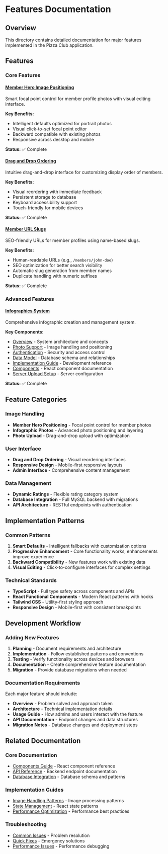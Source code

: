 # Features Documentation

## Overview

This directory contains detailed documentation for major features implemented in the Pizza Club application.

## Features

### Core Features

#### [Member Hero Image Positioning](./member-hero-positioning.md)
Smart focal point control for member profile photos with visual editing interface.

**Key Benefits:**
- Intelligent defaults optimized for portrait photos
- Visual click-to-set focal point editor
- Backward compatible with existing photos
- Responsive across desktop and mobile

**Status:** ✅ Complete

#### [Drag and Drop Ordering](./drag-and-drop-ordering.md)
Intuitive drag-and-drop interface for customizing display order of members.

**Key Benefits:**
- Visual reordering with immediate feedback
- Persistent storage to database
- Keyboard accessibility support
- Touch-friendly for mobile devices

**Status:** ✅ Complete

#### [Member URL Slugs](./member-url-slugs.md)
SEO-friendly URLs for member profiles using name-based slugs.

**Key Benefits:**
- Human-readable URLs (e.g., `/members/john-doe`)
- SEO optimization for better search visibility
- Automatic slug generation from member names
- Duplicate handling with numeric suffixes

**Status:** ✅ Complete

### Advanced Features

#### [Infographics System](./infographics/)
Comprehensive infographic creation and management system.

**Key Components:**
- [Overview](./infographics/overview.md) - System architecture and concepts
- [Photo Support](./infographics/photo-support.md) - Image handling and positioning
- [Authentication](./infographics/authentication.md) - Security and access control
- [Data Model](./infographics/data-model.md) - Database schema and relationships
- [Implementation Guide](./infographics/implementation-guide.md) - Development reference
- [Components](./infographics/components.md) - React component documentation
- [Server Upload Setup](./infographics/server-upload-setup.md) - Server configuration

**Status:** ✅ Complete

## Feature Categories

### Image Handling
- **Member Hero Positioning** - Focal point control for member photos
- **Infographic Photos** - Advanced photo positioning and layering
- **Photo Upload** - Drag-and-drop upload with optimization

### User Interface
- **Drag and Drop Ordering** - Visual reordering interfaces
- **Responsive Design** - Mobile-first responsive layouts
- **Admin Interface** - Comprehensive content management

### Data Management
- **Dynamic Ratings** - Flexible rating category system
- **Database Integration** - Full MySQL backend with migrations
- **API Architecture** - RESTful endpoints with authentication

## Implementation Patterns

### Common Patterns
1. **Smart Defaults** - Intelligent fallbacks with customization options
2. **Progressive Enhancement** - Core functionality works, enhancements improve experience
3. **Backward Compatibility** - New features work with existing data
4. **Visual Editing** - Click-to-configure interfaces for complex settings

### Technical Standards
- **TypeScript** - Full type safety across components and APIs
- **React Functional Components** - Modern React patterns with hooks
- **Tailwind CSS** - Utility-first styling approach
- **Responsive Design** - Mobile-first with consistent breakpoints

## Development Workflow

### Adding New Features

1. **Planning** - Document requirements and architecture
2. **Implementation** - Follow established patterns and conventions
3. **Testing** - Verify functionality across devices and browsers
4. **Documentation** - Create comprehensive feature documentation
5. **Migration** - Provide database migrations when needed

### Documentation Requirements

Each major feature should include:
- **Overview** - Problem solved and approach taken
- **Architecture** - Technical implementation details
- **Usage Guide** - How admins and users interact with the feature
- **API Documentation** - Endpoint changes and data structures
- **Migration Notes** - Database changes and deployment steps

## Related Documentation

### Core Documentation
- [Components Guide](../components.md) - React component reference
- [API Reference](../API.md) - Backend endpoint documentation  
- [Database Integration](../architecture/database-integration.md) - Database schema and patterns

### Implementation Guides
- [Image Handling Patterns](../patterns/image-handling-index.md) - Image processing patterns
- [State Management](../patterns/state-management-patterns.md) - React state patterns
- [Performance Optimization](../patterns/performance-patterns.md) - Performance best practices

### Troubleshooting
- [Common Issues](../troubleshooting/troubleshooting-index.md) - Problem resolution
- [Quick Fixes](../troubleshooting/quick-fixes.md) - Emergency solutions
- [Performance Issues](../troubleshooting/performance-issues.md) - Performance debugging